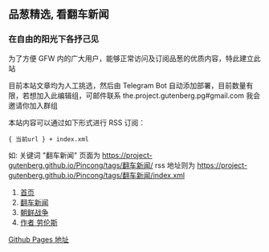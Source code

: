 ## 品葱精选, 看翻车新闻
### 在自由的阳光下各抒己见

为了方便 GFW 内的广大用户，能够正常访问及订阅品葱的优质内容，特此建立此站

目前本站文章均为人工挑选，然后由 Telegram Bot 自动添加部署，目前数量有限，若想加入此编辑组，可邮件联系 the.project.gutenberg.pg#gmail.com 我会邀请你加入群组

本站内容可以通过如下形式进行 RSS 订阅：

```
{ 当前url } + index.xml
```

如: 关键词 "翻车新闻" 页面为 https://project-gutenberg.github.io/Pincong/tags/翻车新闻/ rss 地址则为 https://project-gutenberg.github.io/Pincong/tags/翻车新闻/index.xml

1. [首页](https://project-gutenberg.github.io/Pincong/post/index.xml)
2. [翻车新闻](https://project-gutenberg.github.io/Pincong/tags/翻车新闻/index.xml)
3. [朝鲜战争](https://project-gutenberg.github.io/Pincong/tags/朝鲜战争/index.xml)
4. [作者 劳伦斯](https://project-gutenberg.github.io/Pincong/author/劳伦斯/index.xml)

[Github Pages 地址](https://project-gutenberg.github.io/Pincong/)
